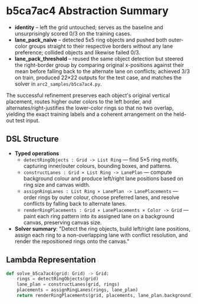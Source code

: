 # b5ca7ac4 Abstraction Summary

- **identity** – left the grid untouched; serves as the baseline and unsurprisingly scored 0/3 on the training cases.
- **lane_pack_naive** – detected 5x5 ring objects and pushed both outer-color groups straight to their respective borders without any lane preference; collided objects and likewise failed 0/3.
- **lane_pack_threshold** – reused the same object detection but steered the right-border group by comparing original x-positions against their mean before falling back to the alternate lane on conflicts; achieved 3/3 on train, produced 22×22 outputs for the test case, and matches the solver in `arc2_samples/b5ca7ac4.py`.

The successful refinement preserves each object's original vertical placement, routes higher outer colors to the left border, and alternates/right-justifies the lower-color rings so that no two overlap, yielding the exact training labels and a coherent arrangement on the held-out test input.

## DSL Structure
- **Typed operations**
  - `detectRingObjects : Grid -> List Ring` — find 5×5 ring motifs, capturing inner/outer colours, bounding boxes, and patterns.
  - `constructLanes : Grid × List Ring -> LanePlan` — compute background colour and produce left/right lane positions based on ring size and canvas width.
  - `assignRingLanes : List Ring × LanePlan -> LanePlacements` — order rings by outer colour, choose preferred lanes, and resolve conflicts by falling back to alternate lanes.
  - `renderRingPlacements : Grid × LanePlacements × Color -> Grid` — paint each ring pattern into its assigned lane on a background canvas, preserving canvas size.
- **Solver summary**: "Detect the ring objects, build left/right lane positions, assign each ring to a non-overlapping lane with conflict resolution, and render the repositioned rings onto the canvas."

## Lambda Representation

```python
def solve_b5ca7ac4(grid: Grid) -> Grid:
    rings = detectRingObjects(grid)
    lane_plan = constructLanes(grid, rings)
    placements = assignRingLanes(rings, lane_plan)
    return renderRingPlacements(grid, placements, lane_plan.background)
```
